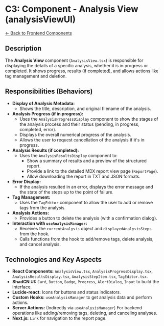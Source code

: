 # C3: Component - Analysis View (analysisViewUI)

[<- Back to Frontend Components](./../01-frontend-app-components.md)

## Description

The **Analysis View** component (`AnalysisView.tsx`) is responsible for displaying the details of a specific analysis, whether it is in progress or completed. It shows progress, results (if completed), and allows actions like tag management and deletion.

## Responsibilities (Behaviors)

- **Display of Analysis Metadata:**
  - Shows the title, description, and original filename of the analysis.
- **Analysis Progress (if in progress):**
  - Uses the `AnalysisProgressDisplay` component to show the stages of the analysis process and their status (pending, in progress, completed, error).
  - Displays the overall numerical progress of the analysis.
  - Allows the user to request cancellation of the analysis if it's in progress.
- **Analysis Results (if completed):**
  - Uses the `AnalysisResultsDisplay` component to:
    - Show a summary of results and a preview of the structured report.
    - Provide a link to the detailed MDX report view page (`ReportPage`).
    - Allow downloading the report in TXT and JSON formats.
- **Error Display:**
  - If the analysis resulted in an error, displays the error message and the state of the steps up to the point of failure.
- **Tag Management:**
  - Uses the `TagEditor` component to allow the user to add or remove tags from the analysis.
- **Analysis Actions:**
  - Provides a button to delete the analysis (with a confirmation dialog).
- **Interaction with `useAnalysisManager`:**
  - Receives the `currentAnalysis` object and `displayedAnalysisSteps` from the hook.
  - Calls functions from the hook to add/remove tags, delete analysis, and cancel analysis.

## Technologies and Key Aspects

- **React Components:** `AnalysisView.tsx`, `AnalysisProgressDisplay.tsx`, `AnalysisResultsDisplay.tsx`, `AnalysisStepItem.tsx`, `TagEditor.tsx`.
- **ShadCN UI:** `Card`, `Button`, `Badge`, `Progress`, `AlertDialog`, `Input` to build the interface.
- **Lucide-react:** Icons for buttons and status indicators.
- **Custom Hooks:** `useAnalysisManager` to get analysis data and perform actions.
- **Server Actions:** (Indirectly via `useAnalysisManager`) For backend operations like adding/removing tags, deleting, and canceling analyses.
- **Next.js:** `Link` for navigation to the report page.
